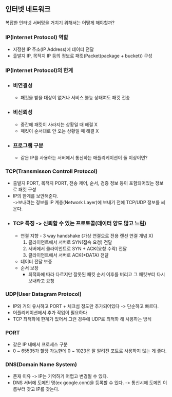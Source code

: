 ## 인터넷 네트워크
복잡한 인터넷 서버망을 거치기 위해서는 어떻게 해야할까?
### IP(Internet Protocol) 역할
- 지정한 IP 주소(IP Address)에 데이터 전달
- 출발지 IP, 목적지 IP 등의 정보로 패킷(Packet(package + bucket)) 구성

### IP(Internet Protocol)의 한계
- ### 비연결성
  - 패킷을 받을 대상이 없거나 서비스 불능 상태여도 패킷 전송
- ### 비신뢰성
  - 중간에 패킷이 사라지는 상황일 때 해결 X
  - 패킷이 순서대로 안 오는 상황일 때 해결 X
- ### 프로그램 구분
  - 같은 IP를 사용하는 서버에서 통신하는 애플리케이션이 둘 이상이면?

### TCP(Transmisson Controll Protocol)
- 출발지 PORT, 목적지 PORT, 전송 제어, 순서, 검증 정보 등이 포함되어있는 정보로 패킷 구성
- IP의 한계를 보안해준다. <BR>
  ->보내려는 정보를 IP 계층(Network Layer)에 보내기 전에 TCP/UDP 정보를 씌운다.
- ### TCP 특징 -> 신뢰할 수 있는 프로토콜(데이터 양도 많고 느림)
  - 연결 지향 - 3 way handshake (가상 연결으로 전용 랜선 연결 개념 X)
    1. 클라이언트에서 서버로 SYN(접속 요청) 전달
    2. 서버에서 클라이언트로 SYN + ACK(요청 수락) 전달
    3. 클라이언트에서 서버로 ACK(+DATA) 전달
  - 데이터 전달 보증
  - 순서 보장
    - 최적화에 따라 다르지만 잘못된 패킷 순서 이후를 버리고 그 패킷부터 다시 보내라고 요청 <br>
  
### UDP(User Datagram Protocol)
  - IP와 거의 유사하고 PORT + 체크섬 정도만 추가되어있다 -> 단순하고 빠르다.
  - 어플리케이션에서 추가 작업이 필요하다
  - TCP 최적화에 한계가 있어서 그런 경우에 UDP로 최적화 해 사용하는 방식

### PORT
  - 같은 IP 내에서 프로세스 구분
  - 0 ~ 65535가 할당 가능한데 0 ~ 1023은 잘 알려진 포트로 사용하지 않는 게 좋다.
  
### DNS(Domain Name System)
  - 존재 이유 -> IP는 기억하기 어렵고 변경될 수 있다.
  - DNS 서버에 도메인 명(ex google.com)을 등록할 수 있다. -> 통신시에 도메인 이름부터 찾고 IP를 찾는다.
  
